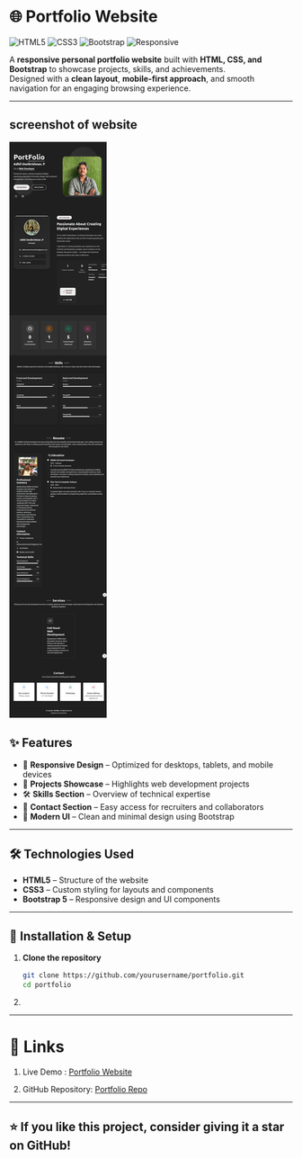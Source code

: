 # 🌐 Portfolio Website

![HTML5](https://img.shields.io/badge/HTML5-orange?logo=html5&logoColor=white)
![CSS3](https://img.shields.io/badge/CSS3-blue?logo=css3&logoColor=white)
![Bootstrap](https://img.shields.io/badge/Bootstrap-563D7C?logo=bootstrap&logoColor=white)
![Responsive](https://img.shields.io/badge/Responsive-Yes-brightgreen)

A **responsive personal portfolio website** built with **HTML, CSS, and Bootstrap** to showcase projects, skills, and achievements.  
Designed with a **clean layout**, **mobile-first approach**, and smooth navigation for an engaging browsing experience.  

---
 ## screenshot of website
  
   <img src="./assets/img/adhil portfolio.png"> 

## ✨ Features

- 📱 **Responsive Design** – Optimized for desktops, tablets, and mobile devices  
- 💼 **Projects Showcase** – Highlights web development projects  
- 🛠️ **Skills Section** – Overview of technical expertise  
- 📧 **Contact Section** – Easy access for recruiters and collaborators  
- 🎨 **Modern UI** – Clean and minimal design using Bootstrap  

---

## 🛠️ Technologies Used

- **HTML5** – Structure of the website  
- **CSS3** – Custom styling for layouts and components  
- **Bootstrap 5** – Responsive design and UI components  

---

## 📂 Installation & Setup

1. **Clone the repository**
   ```bash
   git clone https://github.com/yourusername/portfolio.git
   cd portfolio
2.

---

# 🔗 Links

1. Live Demo : [Portfolio Website](https://adhilunnikrishnan.github.io/Portfolio/)

2. GitHub Repository: [ Portfolio Repo](https://github.com/adhilunnikrishnan/Portfolio.git) 

---

## ⭐ If you like this project, consider giving it a star on GitHub!